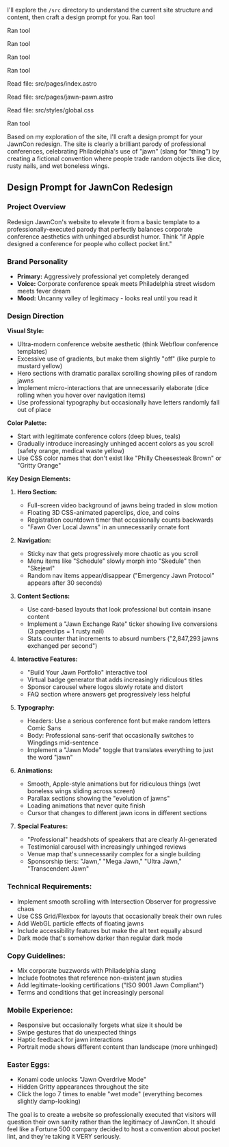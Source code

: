 I'll explore the `/src` directory to understand the current site structure and content, then craft a design prompt for you.
Ran tool

Ran tool

Ran tool

Ran tool

Ran tool

Read file: src/pages/index.astro

Read file: src/pages/jawn-pawn.astro

Read file: src/styles/global.css

Ran tool

Based on my exploration of the site, I'll craft a design prompt for your JawnCon redesign. The site is clearly a brilliant parody of professional conferences, celebrating Philadelphia's use of "jawn" (slang for "thing") by creating a fictional convention where people trade random objects like dice, rusty nails, and wet boneless wings.

## Design Prompt for JawnCon Redesign

### Project Overview

Redesign JawnCon's website to elevate it from a basic template to a professionally-executed parody that perfectly balances corporate conference aesthetics with unhinged absurdist humor. Think "if Apple designed a conference for people who collect pocket lint."

### Brand Personality

- **Primary:** Aggressively professional yet completely deranged
- **Voice:** Corporate conference speak meets Philadelphia street wisdom meets fever dream
- **Mood:** Uncanny valley of legitimacy - looks real until you read it

### Design Direction

**Visual Style:**

- Ultra-modern conference website aesthetic (think Webflow conference templates)
- Excessive use of gradients, but make them slightly "off" (like purple to mustard yellow)
- Hero sections with dramatic parallax scrolling showing piles of random jawns
- Implement micro-interactions that are unnecessarily elaborate (dice rolling when you hover over navigation items)
- Use professional typography but occasionally have letters randomly fall out of place

**Color Palette:**

- Start with legitimate conference colors (deep blues, teals)
- Gradually introduce increasingly unhinged accent colors as you scroll (safety orange, medical waste yellow)
- Use CSS color names that don't exist like "Philly Cheesesteak Brown" or "Gritty Orange"

**Key Design Elements:**

1. **Hero Section:**

   - Full-screen video background of jawns being traded in slow motion
   - Floating 3D CSS-animated paperclips, dice, and coins
   - Registration countdown timer that occasionally counts backwards
   - "Fawn Over Local Jawns" in an unnecessarily ornate font

2. **Navigation:**

   - Sticky nav that gets progressively more chaotic as you scroll
   - Menu items like "Schedule" slowly morph into "Skedule" then "Skejewl"
   - Random nav items appear/disappear ("Emergency Jawn Protocol" appears after 30 seconds)

3. **Content Sections:**

   - Use card-based layouts that look professional but contain insane content
   - Implement a "Jawn Exchange Rate" ticker showing live conversions (3 paperclips = 1 rusty nail)
   - Stats counter that increments to absurd numbers ("2,847,293 jawns exchanged per second")

4. **Interactive Features:**

   - "Build Your Jawn Portfolio" interactive tool
   - Virtual badge generator that adds increasingly ridiculous titles
   - Sponsor carousel where logos slowly rotate and distort
   - FAQ section where answers get progressively less helpful

5. **Typography:**

   - Headers: Use a serious conference font but make random letters Comic Sans
   - Body: Professional sans-serif that occasionally switches to Wingdings mid-sentence
   - Implement a "Jawn Mode" toggle that translates everything to just the word "jawn"

6. **Animations:**

   - Smooth, Apple-style animations but for ridiculous things (wet boneless wings sliding across screen)
   - Parallax sections showing the "evolution of jawns"
   - Loading animations that never quite finish
   - Cursor that changes to different jawn icons in different sections

7. **Special Features:**
   - "Professional" headshots of speakers that are clearly AI-generated
   - Testimonial carousel with increasingly unhinged reviews
   - Venue map that's unnecessarily complex for a single building
   - Sponsorship tiers: "Jawn," "Mega Jawn," "Ultra Jawn," "Transcendent Jawn"

### Technical Requirements:

- Implement smooth scrolling with Intersection Observer for progressive chaos
- Use CSS Grid/Flexbox for layouts that occasionally break their own rules
- Add WebGL particle effects of floating jawns
- Include accessibility features but make the alt text equally absurd
- Dark mode that's somehow darker than regular dark mode

### Copy Guidelines:

- Mix corporate buzzwords with Philadelphia slang
- Include footnotes that reference non-existent jawn studies
- Add legitimate-looking certifications ("ISO 9001 Jawn Compliant")
- Terms and conditions that get increasingly personal

### Mobile Experience:

- Responsive but occasionally forgets what size it should be
- Swipe gestures that do unexpected things
- Haptic feedback for jawn interactions
- Portrait mode shows different content than landscape (more unhinged)

### Easter Eggs:

- Konami code unlocks "Jawn Overdrive Mode"
- Hidden Gritty appearances throughout the site
- Click the logo 7 times to enable "wet mode" (everything becomes slightly damp-looking)

The goal is to create a website so professionally executed that visitors will question their own sanity rather than the legitimacy of JawnCon. It should feel like a Fortune 500 company decided to host a convention about pocket lint, and they're taking it VERY seriously.
